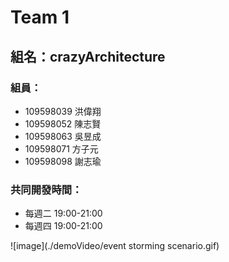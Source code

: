 # Team 1

## 組名：crazyArchitecture

### 組員：
- 109598039 洪偉翔
- 109598052 陳志賢
- 109598063 吳昱成
- 109598071 方子元
- 109598098 謝志瑜

### 共同開發時間：
- 每週二 19:00-21:00
- 每週四 19:00-21:00

![image](./demoVideo/event storming scenario.gif)